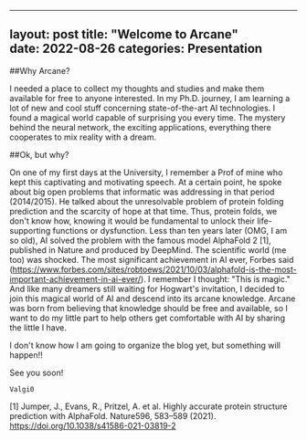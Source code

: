 
---
layout: post
title:  "Welcome to Arcane"  
date:   2022-08-26
categories: Presentation
---


##Why Arcane?


I needed a place to collect my thoughts and studies and make them available for free to anyone interested. In my Ph.D. journey, I am learning a lot of new and cool stuff concerning state-of-the-art AI technologies. I found a magical world capable of surprising you every time. The mystery behind the neural network, the exciting applications, everything there cooperates to mix reality with a dream. 


##Ok, but why?


On one of my first days at the University, I remember a Prof of mine who kept this captivating and motivating speech. At a certain point, he spoke about big open problems that informatic was addressing in that period (2014/2015). He talked about the unresolvable problem of protein folding prediction and the scarcity of hope at that time. Thus, protein folds, we don't know how, knowing it would be fundamental to unlock their life-supporting functions or dysfunction.
Less than ten years later (OMG, I am so old), AI solved the problem with the famous model AlphaFold 2 [1], published in Nature and produced by DeepMind. The scientific world (me too) was shocked. The most significant achievement in AI ever, Forbes said (https://www.forbes.com/sites/robtoews/2021/10/03/alphafold-is-the-most-important-achievement-in-ai-ever/).
I remember I thought: "This is magic." And like many dreamers still waiting for Hogwart's invitation, I decided to join this magical world of AI and descend into its arcane knowledge. 
Arcane was born from believing that knowledge should be free and available, so I want to do my little part to help others get comfortable with AI by sharing the little I have.


I don't know how I am going to organize the blog yet, but something will happen!!


See you soon!


`Valgi0`


[1] Jumper, J., Evans, R., Pritzel, A. et al. Highly accurate protein structure prediction with AlphaFold. Nature596, 583–589 (2021). https://doi.org/10.1038/s41586-021-03819-2
